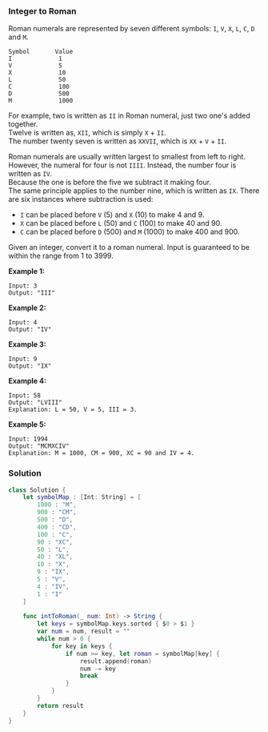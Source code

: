 
### Integer to Roman

Roman numerals are represented by seven different symbols: `I`, `V`, `X`, `L`, `C`, `D` and `M`.
```
Symbol       Value
I             1
V             5
X             10
L             50
C             100
D             500
M             1000
```
For example, two is written as `II` in Roman numeral, just two one's added together.</br> 
Twelve is written as, `XII`, which is simply `X` + `II`.</br> 
The number twenty seven is written as `XXVII`, which is `XX` + `V` + `II`.

Roman numerals are usually written largest to smallest from left to right.</br> 
However, the numeral for four is not `IIII`. Instead, the number four is written as `IV`.</br>
Because the one is before the five we subtract it making four.</br>
The same principle applies to the number nine, which is written as `IX`. 
There are six instances where subtraction is used:

* `I` can be placed before `V` (5) and `X` (10) to make 4 and 9. 
* `X` can be placed before `L` (50) and `C` (100) to make 40 and 90. 
* `C` can be placed before `D` (500) and `M` (1000) to make 400 and 900.

Given an integer, convert it to a roman numeral. Input is guaranteed to be within the range from 1 to 3999.

__Example 1:__
```
Input: 3
Output: "III"
```
__Example 2:__
```
Input: 4
Output: "IV"
```
__Example 3:__
```
Input: 9
Output: "IX"
```
__Example 4:__
```
Input: 58
Output: "LVIII"
Explanation: L = 50, V = 5, III = 3.
```
__Example 5:__
```
Input: 1994
Output: "MCMXCIV"
Explanation: M = 1000, CM = 900, XC = 90 and IV = 4.
```

### Solution
```Swift
class Solution {
    let symbolMap : [Int: String] = [
        1000 : "M",
        900 : "CM",
        500 : "D",
        400 : "CD",
        100 : "C",
        90 : "XC",
        50 : "L",
        40 : "XL",
        10 : "X",
        9 : "IX",
        5 : "V",
        4 : "IV",
        1 : "I"
    ]
    
    func intToRoman(_ num: Int) -> String {
        let keys = symbolMap.keys.sorted { $0 > $1 }
        var num = num, result = ""
        while num > 0 {
            for key in keys {
                if num >= key, let roman = symbolMap[key] {
                    result.append(roman)
                    num -= key
                    break
                }
            }
        }
        return result
    }
}
```
